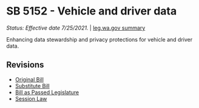 # SB 5152 - Vehicle and driver data
*Status: Effective date 7/25/2021.* | [leg.wa.gov summary](https://app.leg.wa.gov/billsummary?BillNumber=5152&Year=2021)

Enhancing data stewardship and privacy protections for vehicle and driver data.

## Revisions
* [Original Bill](1/)
* [Substitute Bill](S/)
* [Bill as Passed Legislature](S.PL/)
* [Session Law](S.SL/)